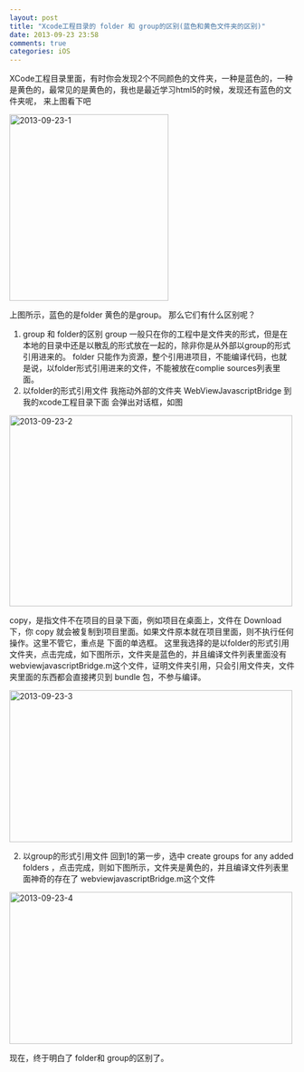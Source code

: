 ```yaml
---
layout: post
title: "Xcode工程目录的 folder 和 group的区别(蓝色和黄色文件夹的区别)"
date: 2013-09-23 23:58
comments: true
categories: iOS
---
```


XCode工程目录里面，有时你会发现2个不同颜色的文件夹，一种是蓝色的，一种是黄色的，最常见的是黄色的，我也是最近学习html5的时候，发现还有蓝色的文件夹呢，
来上图看下吧

<a href="http://www.flickr.com/photos/105999540@N03/10374761534/" title="2013-09-23-1 by EricShj, on Flickr"><img src="http://farm4.staticflickr.com/3670/10374761534_909069ee9e.jpg" width="281" height="329" alt="2013-09-23-1"></a>

 上图所示，蓝色的是folder 黄色的是group。 那么它们有什么区别呢？
 
 <!-- more -->
 
1. group 和 folder的区别
group 一般只在你的工程中是文件夹的形式，但是在本地的目录中还是以散乱的形式放在一起的，除非你是从外部以group的形式引用进来的。
folder 只能作为资源，整个引用进项目，不能编译代码，也就是说，以folder形式引用进来的文件，不能被放在complie sources列表里面。
2. 以folder的形式引用文件
我拖动外部的文件夹 WebViewJavascriptBridge 到我的xcode工程目录下面
会弹出对话框，如图

<a href="http://www.flickr.com/photos/105999540@N03/10374785846/" title="2013-09-23-2 by EricShj, on Flickr"><img src="http://farm4.staticflickr.com/3833/10374785846_c3ff3196f7.jpg" width="500" height="337" alt="2013-09-23-2"></a>


copy，是指文件不在项目的目录下面，例如项目在桌面上，文件在 Download 下，你 copy 就会被复制到项目里面。如果文件原本就在项目里面，则不执行任何操作。这里不管它，重点是 下面的单选框。
这里我选择的是以folder的形式引用文件夹，点击完成，如下图所示，文件夹是蓝色的，并且编译文件列表里面没有 webviewjavascriptBridge.m这个文件，证明文件夹引用，只会引用文件夹，文件夹里面的东西都会直接拷贝到 bundle 包，不参与编译。

<a href="http://www.flickr.com/photos/105999540@N03/10374760404/" title="2013-09-23-3 by EricShj, on Flickr"><img src="http://farm8.staticflickr.com/7377/10374760404_65debe205e.jpg" width="500" height="268" alt="2013-09-23-3"></a>

2. 以group的形式引用文件
回到1的第一步，选中 create groups for any added folders ，点击完成，则如下图所示，文件夹是黄色的，并且编译文件列表里面神奇的存在了 webviewjavascriptBridge.m这个文件


<a href="http://www.flickr.com/photos/105999540@N03/10374770415/" title="2013-09-23-4 by EricShj, on Flickr"><img src="http://farm6.staticflickr.com/5515/10374770415_f9f7d6d6c6.jpg" width="500" height="268" alt="2013-09-23-4"></a>


现在，终于明白了 folder和 group的区别了。